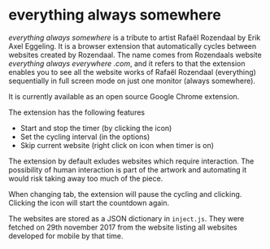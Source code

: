 # everything always somewhere

_everything always somewhere_ is a tribute to artist Rafaël Rozendaal by Erik Axel Eggeling. It is a browser extension that automatically cycles between websites created by Rozendaal. The name comes from Rozendaals website _everything always everywhere .com_, and it refers to that the extension enables you to see all the website works of Rafaël Rozendaal (everything) sequentially in full screen mode on just one monitor (always somewhere).

It is currently available as an open source Google Chrome extension.

The extension has the following features

- Start and stop the timer (by clicking the icon)
- Set the cycling interval (in the options)
- Skip current website (right click on icon when timer is on)

The extension by default exludes websites which require interaction. The possibility of human interaction is part of the artwork and automating it would risk taking away too much of the piece.

When changing tab, the extension will pause the cycling and clicking. Clicking the icon will start the countdown again.

The websites are stored as a JSON dictionary in `inject.js`. They were fetched on 29th november 2017 from the website listing all websites developed for mobile by that time.

 